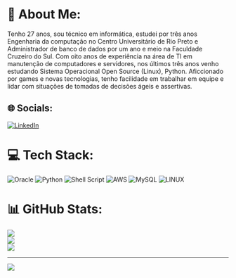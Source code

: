 # 💫 About Me:
Tenho 27 anos, sou técnico em informática, estudei por três anos Engenharia da computação no Centro Universitário de Rio Preto e Administrador de banco de dados por um ano e meio na Faculdade Cruzeiro do Sul. Com oito anos de experiência na área de TI em manutenção de computadores e servidores, nos últimos três anos venho estudando Sistema Operacional Open Source (Linux), Python. Aficcionado por games e novas tecnologias, tenho facilidade em trabalhar em equipe e lidar com situações de tomadas de decisões ágeis e assertivas.


## 🌐 Socials:
[![LinkedIn](https://img.shields.io/badge/LinkedIn-%230077B5.svg?logo=linkedin&logoColor=white)](https://linkedin.com/in/lucassezara) 

# 💻 Tech Stack:
![Oracle](https://img.shields.io/badge/Oracle-F80000?style=for-the-badge&logo=oracle&logoColor=white) ![Python](https://img.shields.io/badge/python-3670A0?style=for-the-badge&logo=python&logoColor=ffdd54) ![Shell Script](https://img.shields.io/badge/shell_script-%23121011.svg?style=for-the-badge&logo=gnu-bash&logoColor=white) ![AWS](https://img.shields.io/badge/AWS-%23FF9900.svg?style=for-the-badge&logo=amazon-aws&logoColor=white)  ![MySQL](https://img.shields.io/badge/mysql-%2300f.svg?style=for-the-badge&logo=mysql&logoColor=white)  ![LINUX](https://img.shields.io/badge/Linux-FCC624?style=for-the-badge&logo=linux&logoColor=black)
# 📊 GitHub Stats:
![](https://github-readme-stats.vercel.app/api?username=sezaracosta&theme=dark&hide_border=true&include_all_commits=false&count_private=false)<br/>
![](https://github-readme-streak-stats.herokuapp.com/?user=sezaracosta&theme=dark&hide_border=true)<br/>
![](https://github-readme-stats.vercel.app/api/top-langs/?username=sezaracosta&theme=dark&hide_border=true&include_all_commits=false&count_private=false&layout=compact)

---
[![](https://visitcount.itsvg.in/api?id=sezaracosta&icon=2&color=6)](https://visitcount.itsvg.in)

<!-- Proudly created with GPRM ( https://gprm.itsvg.in ) -->
